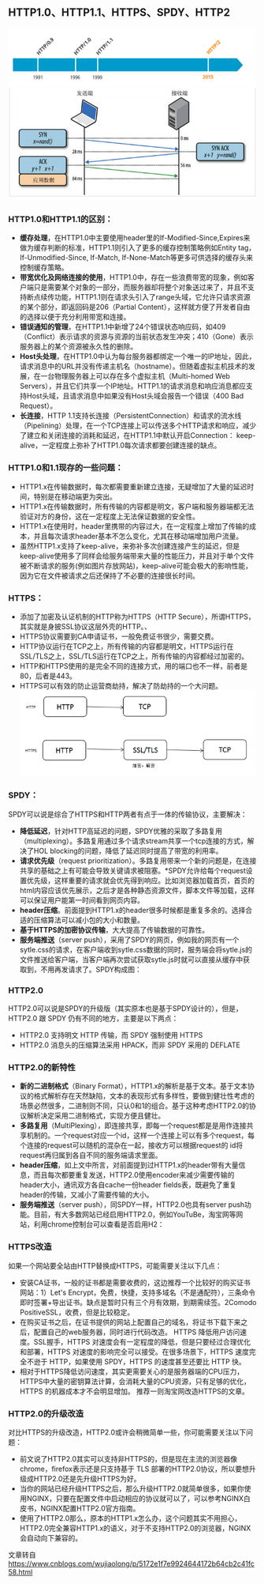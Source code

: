 
## HTTP1.0、HTTP1.1、HTTPS、SPDY、HTTP2
![Alt text](./1595074315212.png)
![Alt text](./1595074357236.png)

### HTTP1.0和HTTP1.1的区别：
* **缓存处理**，在HTTP1.0中主要使用header里的If-Modified-Since,Expires来做为缓存判断的标准，HTTP1.1则引入了更多的缓存控制策略例如Entity tag，If-Unmodified-Since, If-Match, If-None-Match等更多可供选择的缓存头来控制缓存策略。
* **带宽优化及网络连接的使用**，HTTP1.0中，存在一些浪费带宽的现象，例如客户端只是需要某个对象的一部分，而服务器却将整个对象送过来了，并且不支持断点续传功能，HTTP1.1则在请求头引入了range头域，它允许只请求资源的某个部分，即返回码是206（Partial Content），这样就方便了开发者自由的选择以便于充分利用带宽和连接。
* **错误通知的管理**，在HTTP1.1中新增了24个错误状态响应码，如409（Conflict）表示请求的资源与资源的当前状态发生冲突；410（Gone）表示服务器上的某个资源被永久性的删除。
* **Host头处理**，在HTTP1.0中认为每台服务器都绑定一个唯一的IP地址，因此，请求消息中的URL并没有传递主机名（hostname）。但随着虚拟主机技术的发展，在一台物理服务器上可以存在多个虚拟主机（Multi-homed Web Servers），并且它们共享一个IP地址。HTTP1.1的请求消息和响应消息都应支持Host头域，且请求消息中如果没有Host头域会报告一个错误（400 Bad Request）。
* **长连接**，HTTP 1.1支持长连接（PersistentConnection）和请求的流水线（Pipelining）处理，在一个TCP连接上可以传送多个HTTP请求和响应，减少了建立和关闭连接的消耗和延迟，在HTTP1.1中默认开启Connection： keep-alive，一定程度上弥补了HTTP1.0每次请求都要创建连接的缺点。
### HTTP1.0和1.1现存的一些问题：
* HTTP1.x在传输数据时，每次都需要重新建立连接，无疑增加了大量的延迟时间，特别是在移动端更为突出。
*  HTTP1.x在传输数据时，所有传输的内容都是明文，客户端和服务器端都无法验证对方的身份，这在一定程度上无法保证数据的安全性。
*  HTTP1.x在使用时，header里携带的内容过大，在一定程度上增加了传输的成本，并且每次请求header基本不怎么变化，尤其在移动端增加用户流量。
*  虽然HTTP1.x支持了keep-alive，来弥补多次创建连接产生的延迟，但是keep-alive使用多了同样会给服务端带来大量的性能压力，并且对于单个文件被不断请求的服务(例如图片存放网站)，keep-alive可能会极大的影响性能，因为它在文件被请求之后还保持了不必要的连接很长时间。
### HTTPS：
* 添加了加密及认证机制的HTTP称为HTTPS（HTTP Secure），所谓HTTPS，其实就是身披SSL协议这层外壳的HTTP。、
* HTTPS协议需要到CA申请证书，一般免费证书很少，需要交费。
* HTTP协议运行在TCP之上，所有传输的内容都是明文，HTTPS运行在SSL/TLS之上，SSL/TLS运行在TCP之上，所有传输的内容都经过加密的。
* HTTP和HTTPS使用的是完全不同的连接方式，用的端口也不一样，前者是80，后者是443。
* HTTPS可以有效的防止运营商劫持，解决了防劫持的一个大问题。
![Alt text](./1595074298850.png)


### SPDY：
SPDY可以说是综合了HTTPS和HTTP两者有点于一体的传输协议，主要解决：
* **降低延迟**，针对HTTP高延迟的问题，SPDY优雅的采取了多路复用（multiplexing）。多路复用通过多个请求stream共享一个tcp连接的方式，解决了HOL blocking的问题，降低了延迟同时提高了带宽的利用率。
* **请求优先级**（request prioritization）。多路复用带来一个新的问题是，在连接共享的基础之上有可能会导致关键请求被阻塞。*SPDY允许给每个request设置优先级，这样重要的请求就会优先得到响应。比如浏览器加载首页，首页的html内容应该优先展示，之后才是各种静态资源文件，脚本文件等加载，这样可以保证用户能第一时间看到网页内容。
* **header压缩**。前面提到HTTP1.x的header很多时候都是重复多余的。选择合适的压缩算法可以减小包的大小和数量。
* **基于HTTPS的加密协议传输**，大大提高了传输数据的可靠性。
* **服务端推送**（server push），采用了SPDY的网页，例如我的网页有一个sytle.css的请求，在客户端收到sytle.css数据的同时，服务端会将sytle.js的文件推送给客户端，当客户端再次尝试获取sytle.js时就可以直接从缓存中获取到，不用再发请求了。SPDY构成图：

### HTTP2.0
HTTP2.0可以说是SPDY的升级版（其实原本也是基于SPDY设计的），但是，HTTP2.0 跟 SPDY 仍有不同的地方，主要是以下两点：
* HTTP2.0 支持明文 HTTP 传输，而 SPDY 强制使用 HTTPS
* HTTP2.0 消息头的压缩算法采用 HPACK，而非 SPDY 采用的 DEFLATE
### HTTP2.0的新特性
* **新的二进制格式**（Binary Format），HTTP1.x的解析是基于文本。基于文本协议的格式解析存在天然缺陷，文本的表现形式有多样性，要做到健壮性考虑的场景必然很多，二进制则不同，只认0和1的组合。基于这种考虑HTTP2.0的协议解析决定采用二进制格式，实现方便且健壮。
* **多路复用**（MultiPlexing），即连接共享，即每一个request都是是用作连接共享机制的。一个request对应一个id，这样一个连接上可以有多个request，每个连接的request可以随机的混杂在一起，接收方可以根据request的 id将request再归属到各自不同的服务端请求里面。
* **header压缩**，如上文中所言，对前面提到过HTTP1.x的header带有大量信息，而且每次都要重复发送，HTTP2.0使用encoder来减少需要传输的header大小，通讯双方各自cache一份header fields表，既避免了重复header的传输，又减小了需要传输的大小。
* **服务端推送**（server push），同SPDY一样，HTTP2.0也具有server push功能。目前，有大多数网站已经启用HTTP2.0，例如YouTuBe，淘宝网等网站，利用chrome控制台可以查看是否启用H2：


### HTTPS改造
如果一个网站要全站由HTTP替换成HTTPS，可能需要关注以下几点：
* 安装CA证书，一般的证书都是需要收费的，这边推荐一个比较好的购买证书网站：1）Let's Encrypt，免费，快捷，支持多域名（不是通配符），三条命令即时签署+导出证书。缺点是暂时只有三个月有效期，到期需续签。2Comodo PositiveSSL，收费，但是比较稳定。
* 在购买证书之后，在证书提供的网站上配置自己的域名，将证书下载下来之后，配置自己的web服务器，同时进行代码改造。
HTTPS 降低用户访问速度。SSL握手，HTTPS 对速度会有一定程度的降低，但是只要经过合理优化和部署，HTTPS 对速度的影响完全可以接受。在很多场景下，HTTPS 速度完全不逊于 HTTP，如果使用 SPDY，HTTPS 的速度甚至还要比 HTTP 快。
* 相对于HTTPS降低访问速度，其实更需要关心的是服务器端的CPU压力，HTTPS中大量的密钥算法计算，会消耗大量的CPU资源，只有足够的优化，HTTPS 的机器成本才不会明显增加。
推荐一则淘宝网改造HTTPS的文章。
### HTTP2.0的升级改造
对比HTTPS的升级改造，HTTP2.0或许会稍微简单一些，你可能需要关注以下问题：
* 前文说了HTTP2.0其实可以支持非HTTPS的，但是现在主流的浏览器像chrome，firefox表示还是只支持基于 TLS 部署的HTTP2.0协议，所以要想升级成HTTP2.0还是先升级HTTPS为好。
* 当你的网站已经升级HTTPS之后，那么升级HTTP2.0就简单很多，如果你使用NGINX，只要在配置文件中启动相应的协议就可以了，可以参考NGINX白皮书，NGINX配置HTTP2.0官方指南。
* 使用了HTTP2.0那么，原本的HTTP1.x怎么办，这个问题其实不用担心，HTTP2.0完全兼容HTTP1.x的语义，对于不支持HTTP2.0的浏览器，NGINX会自动向下兼容的。

文章转自 https://www.cnblogs.com/wujiaolong/p/5172e1f7e9924644172b64cb2c41fc58.html